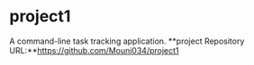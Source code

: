 # project1
A command-line task tracking application.
**project Repository URL:**https://github.com/Mouni034/project1
